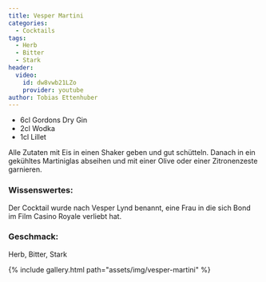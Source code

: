 ```yaml
---
title: Vesper Martini
categories:
  - Cocktails
tags:
  - Herb
  - Bitter
  - Stark
header:
  video:
    id: dw8vwb21LZo
    provider: youtube
author: Tobias Ettenhuber
---
```


- 6cl Gordons Dry Gin
- 2cl Wodka
- 1cl Lillet


Alle Zutaten mit Eis in einen Shaker geben und gut schütteln.
Danach in ein gekühltes Martiniglas abseihen und mit einer Olive oder einer Zitronenzeste garnieren.


### Wissenswertes:
Der Cocktail wurde nach Vesper Lynd benannt, eine Frau in die sich Bond im Film Casino Royale verliebt hat.

### Geschmack:
Herb, Bitter, Stark


{% include gallery.html path="assets/img/vesper-martini" %}